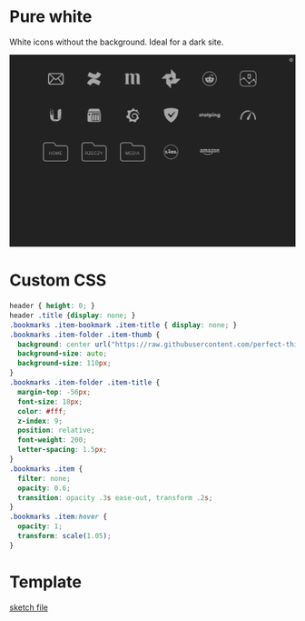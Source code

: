 # Pure white
White icons without the background. Ideal for a dark site.

![Screenshot](_pure-white.png)


# Custom CSS
```css
header { height: 0; }
header .title {display: none; }
.bookmarks .item-bookmark .item-title { display: none; }
.bookmarks .item-folder .item-thumb {
  background: center url("https://raw.githubusercontent.com/perfect-things/perfect-home-themes/master/pure-white/folder-outline.svg") no-repeat;
  background-size: auto;
  background-size: 110px;
}
.bookmarks .item-folder .item-title {
  margin-top: -56px;
  font-size: 18px;
  color: #fff;
  z-index: 9;
  position: relative;
  font-weight: 200;
  letter-spacing: 1.5px;
}
.bookmarks .item {
  filter: none;
  opacity: 0.6;
  transition: opacity .3s ease-out, transform .2s;
}
.bookmarks .item:hover {
  opacity: 1;
  transform: scale(1.05);
}
```

# Template
[sketch file](_pure-white.sketch)
